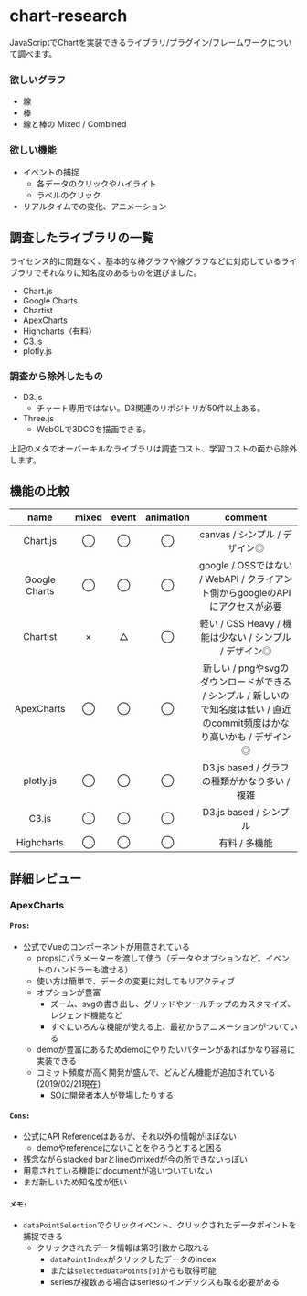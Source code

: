 # chart-research

JavaScriptでChartを実装できるライブラリ/プラグイン/フレームワークについて調べます。

### 欲しいグラフ

- 線
- 棒
- 線と棒の Mixed / Combined

### 欲しい機能

- イベントの捕捉
  - 各データのクリックやハイライト
  - ラベルのクリック
- リアルタイムでの変化、アニメーション

## 調査したライブラリの一覧

ライセンス的に問題なく、基本的な棒グラフや線グラフなどに対応しているライブラリでそれなりに知名度のあるものを選びました。

- Chart.js
- Google Charts
- Chartist
- ApexCharts
- Highcharts（有料）
- C3.js
- plotly.js

### 調査から除外したもの

- D3.js
  - チャート専用ではない。D3関連のリポジトリが50件以上ある。
- Three.js
  - WebGLで3DCGを描画できる。

上記のメタでオーバーキルなライブラリは調査コスト、学習コストの面から除外します。

## 機能の比較

|name|mixed|event|animation|comment|
|:--:|:---:|:---:|:-----:|:--:|
|Chart.js|◯|◯|◯|canvas / シンプル / デザイン◎|
|Google Charts|◯|◯|◯|google / OSSではない / WebAPI / クライアント側からgoogleのAPIにアクセスが必要|
|Chartist|×|△|◯|軽い / CSS Heavy / 機能は少ない / シンプル / デザイン◎|
|ApexCharts|◯|◯|◯|新しい / pngやsvgのダウンロードができる / シンプル / 新しいので知名度は低い / 直近のcommit頻度はかなり高いかも / デザイン◎|
|plotly.js|◯|◯|◯|D3.js based / グラフの種類がかなり多い / 複雑 |
|C3.js|◯|◯|◯|D3.js based / シンプル|
|Highcharts|◯|◯|◯|有料 / 多機能|

## 詳細レビュー

### ApexCharts

#### `Pros:`

- 公式でVueのコンポーネントが用意されている
  - propsにパラメーターを渡して使う（データやオプションなど。イベントのハンドラーも渡せる）
  - 使い方は簡単で、データの変更に対してもリアクティブ
  - オプションが豊富
    - ズーム、svgの書き出し、グリッドやツールチップのカスタマイズ、レジェンド機能など
    - すぐにいろんな機能が使える上、最初からアニメーションがついている
  - demoが豊富にあるためdemoにやりたいパターンがあればかなり容易に実装できる
  - コミット頻度が高く開発が盛んで、どんどん機能が追加されている(2019/02/21現在)
    - SOに開発者本人が登場したりする

#### `Cons:`

- 公式にAPI Referenceはあるが、それ以外の情報がほぼない
  - demoやreferenceにないことをやろうとすると困る
- 残念ながらstacked barとlineのmixedが今の所できないっぽい
- 用意されている機能にdocumentが追いついていない
- まだ新しいため知名度が低い

#### `メモ:`

- `dataPointSelection`でクリックイベント、クリックされたデータポイントを捕捉できる
  - クリックされたデータ情報は第3引数から取れる
    - `dataPointIndex`がクリックしたデータのindex
    - または`selectedDataPoints[0]`からも取得可能
    - seriesが複数ある場合はseriesのインデックスも取る必要がある





